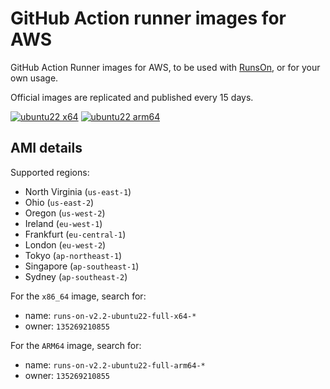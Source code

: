 # GitHub Action runner images for AWS

GitHub Action Runner images for AWS, to be used with [RunsOn](https://runs-on.com/?ref=runner-images-for-aws), or for your own usage.

Official images are replicated and published every 15 days.

[![ubuntu22 x64](https://github.com/runs-on/runner-images-for-aws/actions/workflows/check-x64.yml/badge.svg)](https://github.com/runs-on/runner-images-for-aws/actions/workflows/check-x64.yml)
[![ubuntu22 arm64](https://github.com/runs-on/runner-images-for-aws/actions/workflows/check-arm64.yml/badge.svg)](https://github.com/runs-on/runner-images-for-aws/actions/workflows/check-arm64.yml)

## AMI details

Supported regions:

- North Virginia (`us-east-1`)
- Ohio (`us-east-2`)
- Oregon (`us-west-2`)
- Ireland (`eu-west-1`)
- Frankfurt (`eu-central-1`)
- London (`eu-west-2`)
- Tokyo (`ap-northeast-1`)
- Singapore (`ap-southeast-1`)
- Sydney (`ap-southeast-2`)

For the `x86_64` image, search for:

*  name: `runs-on-v2.2-ubuntu22-full-x64-*`
*  owner: `135269210855`

For the `ARM64` image, search for:

*  name: `runs-on-v2.2-ubuntu22-full-arm64-*`
*  owner: `135269210855`
